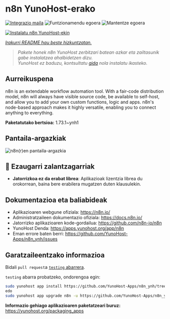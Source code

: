 <!--
Ohart ongi: README hau automatikoki sortu da <https://github.com/YunoHost/apps/tree/master/tools/readme_generator>ri esker
EZ editatu eskuz.
-->

# n8n YunoHost-erako

[![Integrazio maila](https://apps.yunohost.org/badge/integration/n8n)](https://ci-apps.yunohost.org/ci/apps/n8n/)
![Funtzionamendu egoera](https://apps.yunohost.org/badge/state/n8n)
![Mantentze egoera](https://apps.yunohost.org/badge/maintained/n8n)

[![Instalatu n8n YunoHost-ekin](https://install-app.yunohost.org/install-with-yunohost.svg)](https://install-app.yunohost.org/?app=n8n)

*[Irakurri README hau beste hizkuntzatan.](./ALL_README.md)*

> *Pakete honek n8n YunoHost zerbitzari batean azkar eta zailtasunik gabe instalatzea ahalbidetzen dizu.*  
> *YunoHost ez baduzu, kontsultatu [gida](https://yunohost.org/install) nola instalatu ikasteko.*

## Aurreikuspena

n8n is an extendable workflow automation tool. With a fair-code distribution model, n8n will always have visible source code, be available to self-host, and allow you to add your own custom functions, logic and apps. n8n's node-based approach makes it highly versatile, enabling you to connect anything to everything.

**Paketatutako bertsioa:** 1.73.1~ynh1

## Pantaila-argazkiak

![n8n(r)en pantaila-argazkia](./doc/screenshots/n8n-screenshot.png)

## :red_circle: Ezaugarri zalantzagarriak

- **Jatorrizkoa ez da erabat librea**: Aplikazioak lizentzia librea du orokorrean, baina bere erabilera mugatzen duten klausulekin.

## Dokumentazioa eta baliabideak

- Aplikazioaren webgune ofiziala: <https://n8n.io/>
- Administratzaileen dokumentazio ofiziala: <https://docs.n8n.io/>
- Jatorrizko aplikazioaren kode-gordailua: <https://github.com/n8n-io/n8n>
- YunoHost Denda: <https://apps.yunohost.org/app/n8n>
- Eman errore baten berri: <https://github.com/YunoHost-Apps/n8n_ynh/issues>

## Garatzaileentzako informazioa

Bidali `pull request`a [`testing` abarrera](https://github.com/YunoHost-Apps/n8n_ynh/tree/testing).

`testing` abarra probatzeko, ondorengoa egin:

```bash
sudo yunohost app install https://github.com/YunoHost-Apps/n8n_ynh/tree/testing --debug
edo
sudo yunohost app upgrade n8n -u https://github.com/YunoHost-Apps/n8n_ynh/tree/testing --debug
```

**Informazio gehiago aplikazioaren paketatzeari buruz:** <https://yunohost.org/packaging_apps>
